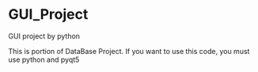 # GUI_Project
GUI project by python

This is portion of DataBase Project.
If you want to use this code, you must use python and pyqt5
